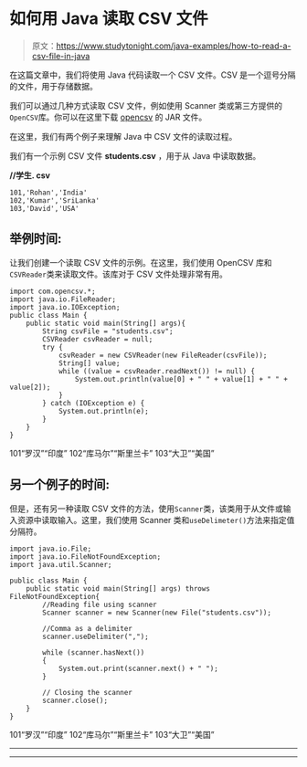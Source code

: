 # 如何用 Java 读取 CSV 文件

> 原文：<https://www.studytonight.com/java-examples/how-to-read-a-csv-file-in-java>

在这篇文章中，我们将使用 Java 代码读取一个 CSV 文件。CSV 是一个逗号分隔的文件，用于存储数据。

我们可以通过几种方式读取 CSV 文件，例如使用 Scanner 类或第三方提供的`OpenCSV`库。你可以在这里下载 [opencsv](https://mvnrepository.com/artifact/com.opencsv/opencsv/3.8) 的 JAR 文件。

在这里，我们有两个例子来理解 Java 中 CSV 文件的读取过程。

我们有一个示例 CSV 文件 **students.csv** ，用于从 Java 中读取数据。

**//学生. csv**

```
101,'Rohan','India'
102,'Kumar','SriLanka'
103,'David','USA'
```

## 举例时间:

让我们创建一个读取 CSV 文件的示例。在这里，我们使用 OpenCSV 库和`CSVReader`类来读取文件。该库对于 CSV 文件处理非常有用。

```
import com.opencsv.*;
import java.io.FileReader;
import java.io.IOException;
public class Main {
	public static void main(String[] args){  
		String csvFile = "students.csv";
        CSVReader csvReader = null;
        try {
        	csvReader = new CSVReader(new FileReader(csvFile));
            String[] value;
            while ((value = csvReader.readNext()) != null) {
                System.out.println(value[0] + " " + value[1] + " " + value[2]);
            }
        } catch (IOException e) {
            System.out.println(e);
        }
	}
}
```

101“罗汉”“印度”
102“库马尔”“斯里兰卡”
103“大卫”“美国”

## 另一个例子的时间:

但是，还有另一种读取 CSV 文件的方法，使用`Scanner`类，该类用于从文件或输入资源中读取输入。这里，我们使用 Scanner 类和`useDelimeter()`方法来指定值分隔符。

```
import java.io.File;
import java.io.FileNotFoundException;
import java.util.Scanner;

public class Main {
	public static void main(String[] args) throws FileNotFoundException{  
		//Reading file using scanner
        Scanner scanner = new Scanner(new File("students.csv"));

        //Comma as a delimiter
        scanner.useDelimiter(",");

        while (scanner.hasNext()) 
        {
            System.out.print(scanner.next() + " ");
        }

        // Closing the scanner  
        scanner.close();
	}
}
```

101“罗汉”“印度”
102“库马尔”“斯里兰卡”
103“大卫”“美国”

* * *

* * *